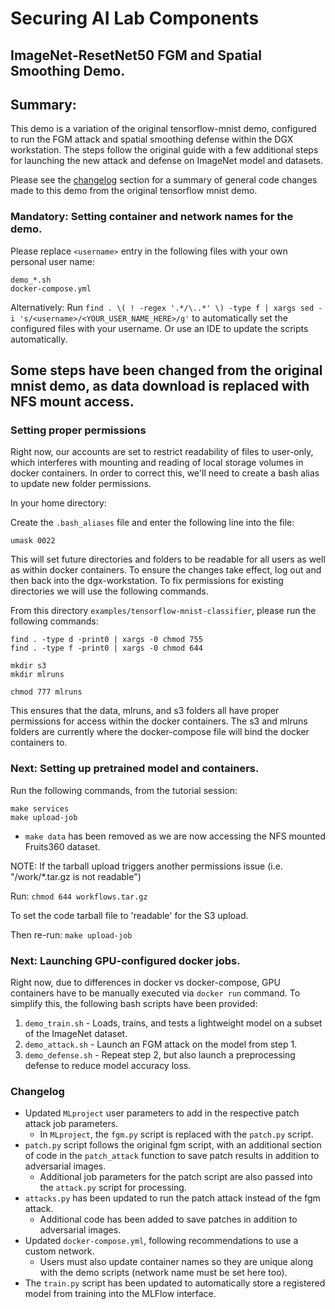 # Securing AI Lab Components
## ImageNet-ResetNet50 FGM and Spatial Smoothing Demo.

## Summary:

This demo is a variation of the original tensorflow-mnist demo, configured to run the FGM attack and spatial smoothing defense within the DGX workstation.
The steps follow the original guide with a few additional steps for launching the new attack and defense on ImageNet model and datasets.

Please see the [changelog](#changelog) section for a summary of general code changes made to this demo from the original tensorflow mnist demo.


### Mandatory: Setting container and network names for the demo.

Please replace `<username>` entry in the following files with your own personal user name:

```
demo_*.sh
docker-compose.yml
```

Alternatively: Run `find . \( ! -regex '.*/\..*' \) -type f | xargs sed -i 's/<username>/<YOUR_USER_NAME_HERE>/g'` to
automatically set the configured files with your username. Or use an IDE to update the scripts automatically.

## Some steps have been changed from the original mnist demo, as data download is replaced with NFS mount access.

### Setting proper permissions

Right now, our accounts are set to restrict readability of files to user-only, which interferes with mounting and
reading of local storage volumes in docker containers. In order to correct this, we'll need to create
a bash alias to update new folder permissions.

In your home directory:

Create the  `.bash_aliases` file and enter the following line into the file:

`umask 0022`

This will set future directories and folders to be readable for all users as well as within docker containers.
To ensure the changes take effect, log out and then back into the dgx-workstation.
To fix permissions for existing directories we will use the following commands.


From this directory `examples/tensorflow-mnist-classifier`, please run the following commands:

```
find . -type d -print0 | xargs -0 chmod 755
find . -type f -print0 | xargs -0 chmod 644

mkdir s3
mkdir mlruns

chmod 777 mlruns

```

This ensures that the data, mlruns, and s3 folders all have proper permissions for access within the docker containers.
The s3 and mlruns folders are currently where the docker-compose file will bind the docker containers to.

### Next: Setting up pretrained model and containers.

Run the following commands, from the tutorial session:


```
make services
make upload-job
```

* `make data` has been removed as we are now accessing the NFS mounted Fruits360 dataset.

NOTE: If the tarball upload triggers another permissions issue (i.e. "/work/*.tar.gz is not readable")

Run: `chmod 644 workflows.tar.gz`

To set the code tarball file to 'readable' for the S3 upload.

Then re-run: `make upload-job`

### Next: Launching GPU-configured docker jobs.

Right now, due to differences in docker vs docker-compose, GPU containers have to be manually executed via `docker run`
command. To simplify this, the following bash scripts have been provided:

1. `demo_train.sh`   - Loads, trains, and tests a lightweight model on a subset of the ImageNet dataset.
2. `demo_attack.sh`  - Launch an FGM attack on the model from step 1.
3. `demo_defense.sh` - Repeat step 2, but also launch a preprocessing defense to reduce model accuracy loss.


### Changelog
 - Updated `MLproject` user parameters to add in the respective patch attack job parameters.
     - In `MLproject`, the `fgm.py` script is replaced with the `patch.py` script.
 - `patch.py` script follows the original fgm script, with an additional section of code in the `patch_attack` function to save patch results in addition to adversarial images.
    - Additional job parameters for the patch script are also passed into the `attack.py` script for processing.
 - `attacks.py` has been updated to run the patch attack instead of the fgm attack.
    - Additional code has been added to save patches in addition to adversarial images.
 - Updated `docker-compose.yml`, following recommendations to use a custom network.
    - Users must also update container names so they are unique along with the demo scripts (network name must be set here too).
 - The `train.py` script has been updated to automatically store a registered model from training into the MLFlow interface.





